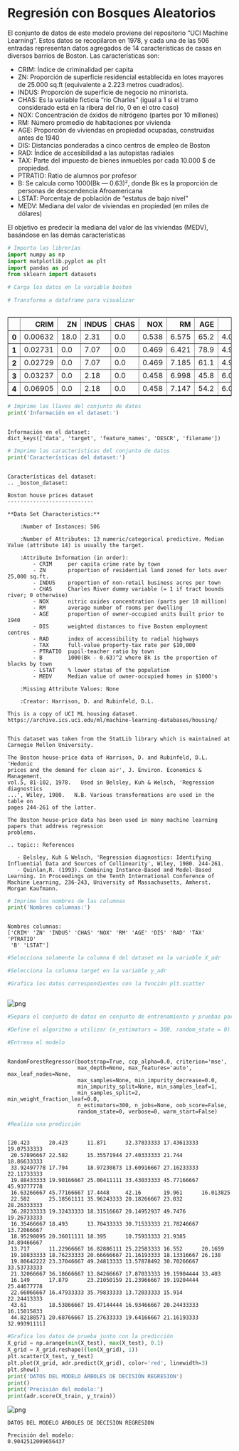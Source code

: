 # Regresión con Bosques Aleatorios

El conjunto de datos de este modelo proviene del repositorio “UCI Machine Learning”. 
Estos datos se recopilaron en 1978, y cada una de las 506 entradas representan datos agregados de 14 características de casas en diversos barrios de Boston.
Las características son:
- CRIM: Índice de criminalidad per capita
- ZN: Proporción de superficie residencial establecida en lotes mayores de 25.000 sq.ft (equivalente a 2.223 metros cuadrados).
- INDUS: Proporción de superficie de negocio no minorista.
- CHAS: Es la variable ficticia “río Charles” (igual a 1 si el tramo considerado está en la ribera del río, 0 en el otro caso)
- NOX: Concentración de óxidos de nitrógeno (partes por 10 millones)
- RM: Número promedio de habitaciones por vivienda
- AGE: Proporción de viviendas en propiedad ocupadas, construidas antes de 1940
- DIS: Distancias ponderadas a cinco centros de empleo de Boston
- RAD: Índice de accesibilidad a las autopistas radiales
- TAX: Parte del impuesto de bienes inmuebles por cada 10.000 $ de propiedad.
- PTRATIO: Ratio de alumnos por profesor
- B: Se calcula como 1000(Bk — 0.63)², donde Bk es la proporción de personas de descendencia Afroamericana
- LSTAT: Porcentaje de población de “estatus de bajo nivel”
- MEDV: Mediana del valor de viviendas en propiedad (en miles de dólares)

El objetivo es predecir la mediana del valor de las viviendas (MEDV), basándose en las demás características


```python
# Importa las librerías
import numpy as np
import matplotlib.pyplot as plt
import pandas as pd
from sklearn import datasets
```


```python
# Carga los datos en la variable boston

```


```python
# Transforma a dataframe para visualizar

```


```python

```




<div>
<style scoped>
    .dataframe tbody tr th:only-of-type {
        vertical-align: middle;
    }

    .dataframe tbody tr th {
        vertical-align: top;
    }

    .dataframe thead th {
        text-align: right;
    }
</style>
<table border="1" class="dataframe">
  <thead>
    <tr style="text-align: right;">
      <th></th>
      <th>CRIM</th>
      <th>ZN</th>
      <th>INDUS</th>
      <th>CHAS</th>
      <th>NOX</th>
      <th>RM</th>
      <th>AGE</th>
      <th>DIS</th>
      <th>RAD</th>
      <th>TAX</th>
      <th>PTRATIO</th>
      <th>B</th>
      <th>LSTAT</th>
      <th>TARGET</th>
    </tr>
  </thead>
  <tbody>
    <tr>
      <th>0</th>
      <td>0.00632</td>
      <td>18.0</td>
      <td>2.31</td>
      <td>0.0</td>
      <td>0.538</td>
      <td>6.575</td>
      <td>65.2</td>
      <td>4.0900</td>
      <td>1.0</td>
      <td>296.0</td>
      <td>15.3</td>
      <td>396.90</td>
      <td>4.98</td>
      <td>24.0</td>
    </tr>
    <tr>
      <th>1</th>
      <td>0.02731</td>
      <td>0.0</td>
      <td>7.07</td>
      <td>0.0</td>
      <td>0.469</td>
      <td>6.421</td>
      <td>78.9</td>
      <td>4.9671</td>
      <td>2.0</td>
      <td>242.0</td>
      <td>17.8</td>
      <td>396.90</td>
      <td>9.14</td>
      <td>21.6</td>
    </tr>
    <tr>
      <th>2</th>
      <td>0.02729</td>
      <td>0.0</td>
      <td>7.07</td>
      <td>0.0</td>
      <td>0.469</td>
      <td>7.185</td>
      <td>61.1</td>
      <td>4.9671</td>
      <td>2.0</td>
      <td>242.0</td>
      <td>17.8</td>
      <td>392.83</td>
      <td>4.03</td>
      <td>34.7</td>
    </tr>
    <tr>
      <th>3</th>
      <td>0.03237</td>
      <td>0.0</td>
      <td>2.18</td>
      <td>0.0</td>
      <td>0.458</td>
      <td>6.998</td>
      <td>45.8</td>
      <td>6.0622</td>
      <td>3.0</td>
      <td>222.0</td>
      <td>18.7</td>
      <td>394.63</td>
      <td>2.94</td>
      <td>33.4</td>
    </tr>
    <tr>
      <th>4</th>
      <td>0.06905</td>
      <td>0.0</td>
      <td>2.18</td>
      <td>0.0</td>
      <td>0.458</td>
      <td>7.147</td>
      <td>54.2</td>
      <td>6.0622</td>
      <td>3.0</td>
      <td>222.0</td>
      <td>18.7</td>
      <td>396.90</td>
      <td>5.33</td>
      <td>36.2</td>
    </tr>
  </tbody>
</table>
</div>




```python
# Imprime las llaves del conjunto de datos
print('Información en el dataset:')

```


```python

```

    Información en el dataset:
    dict_keys(['data', 'target', 'feature_names', 'DESCR', 'filename'])
    
    


```python
# Imprime las características del conjunto de datos
print('Características del dataset:')

```


```python

```

    Características del dataset:
    .. _boston_dataset:
    
    Boston house prices dataset
    ---------------------------
    
    **Data Set Characteristics:**  
    
        :Number of Instances: 506 
    
        :Number of Attributes: 13 numeric/categorical predictive. Median Value (attribute 14) is usually the target.
    
        :Attribute Information (in order):
            - CRIM     per capita crime rate by town
            - ZN       proportion of residential land zoned for lots over 25,000 sq.ft.
            - INDUS    proportion of non-retail business acres per town
            - CHAS     Charles River dummy variable (= 1 if tract bounds river; 0 otherwise)
            - NOX      nitric oxides concentration (parts per 10 million)
            - RM       average number of rooms per dwelling
            - AGE      proportion of owner-occupied units built prior to 1940
            - DIS      weighted distances to five Boston employment centres
            - RAD      index of accessibility to radial highways
            - TAX      full-value property-tax rate per $10,000
            - PTRATIO  pupil-teacher ratio by town
            - B        1000(Bk - 0.63)^2 where Bk is the proportion of blacks by town
            - LSTAT    % lower status of the population
            - MEDV     Median value of owner-occupied homes in $1000's
    
        :Missing Attribute Values: None
    
        :Creator: Harrison, D. and Rubinfeld, D.L.
    
    This is a copy of UCI ML housing dataset.
    https://archive.ics.uci.edu/ml/machine-learning-databases/housing/
    
    
    This dataset was taken from the StatLib library which is maintained at Carnegie Mellon University.
    
    The Boston house-price data of Harrison, D. and Rubinfeld, D.L. 'Hedonic
    prices and the demand for clean air', J. Environ. Economics & Management,
    vol.5, 81-102, 1978.   Used in Belsley, Kuh & Welsch, 'Regression diagnostics
    ...', Wiley, 1980.   N.B. Various transformations are used in the table on
    pages 244-261 of the latter.
    
    The Boston house-price data has been used in many machine learning papers that address regression
    problems.   
         
    .. topic:: References
    
       - Belsley, Kuh & Welsch, 'Regression diagnostics: Identifying Influential Data and Sources of Collinearity', Wiley, 1980. 244-261.
       - Quinlan,R. (1993). Combining Instance-Based and Model-Based Learning. In Proceedings on the Tenth International Conference of Machine Learning, 236-243, University of Massachusetts, Amherst. Morgan Kaufmann.
    
    


```python
# Imprime los nombres de las columnas
print('Nombres columnas:')

```


```python

```

    Nombres columnas:
    ['CRIM' 'ZN' 'INDUS' 'CHAS' 'NOX' 'RM' 'AGE' 'DIS' 'RAD' 'TAX' 'PTRATIO'
     'B' 'LSTAT']
    


```python
#Selecciona solamente la columna 6 del dataset en la variable X_adr

```


```python
#Selecciona la columna target en la variable y_adr

```


```python
#Grafica los datos correspondientes con la función plt.scatter

```


```python

```


![png](02-Random_forest_regression_files/02-Random_forest_regression_15_0.png)



```python
#Separa el conjunto de datos en conjunto de entrenamiento y pruebas para probar los algoritmos

```


```python
#Define el algoritmo a utilizar (n_estimators = 300, random_state = 0)

```


```python
#Entrena el modelo

```


```python

```




    RandomForestRegressor(bootstrap=True, ccp_alpha=0.0, criterion='mse',
                          max_depth=None, max_features='auto', max_leaf_nodes=None,
                          max_samples=None, min_impurity_decrease=0.0,
                          min_impurity_split=None, min_samples_leaf=1,
                          min_samples_split=2, min_weight_fraction_leaf=0.0,
                          n_estimators=300, n_jobs=None, oob_score=False,
                          random_state=0, verbose=0, warm_start=False)




```python
#Realiza una predicción

```


```python

```

    [20.423      20.423      11.871      32.37833333 17.43613333 19.07533333
     20.57896667 22.582      15.35571944 27.40333333 21.744      18.86633333
     33.92497778 17.794      18.97230873 13.60916667 27.16233333 22.11733333
     19.88433333 19.90166667 25.00411111 33.43033333 45.77166667 45.93777778
     16.63266667 45.77166667 17.4448     42.16       19.961      16.013825
     22.582      25.18561111 35.96243333 20.18266667 23.032      28.26333333
     36.28233333 19.32433333 18.31516667 20.14952937 49.7476     19.26733333
     16.35466667 18.493      13.70433333 30.71533333 21.78246667 13.72066667
     18.95298095 20.36011111 18.395      10.75933333 21.9385     34.89466667
     13.717      11.22966667 16.82886111 25.22583333 16.552      20.1659
     19.10833333 18.76233333 20.66666667 21.16193333 18.13316667 26.138
     19.80642222 23.37046667 49.24813333 13.57878492 30.70266667 33.53733333
     21.32066667 36.18666667 13.84266667 17.87033333 19.15904444 33.403
     16.149      17.879      23.21050159 21.23966667 19.19204444 25.44677778
     22.66066667 16.47933333 35.79833333 13.72033333 15.914      22.24413333
     43.61       18.53866667 19.47144444 16.93466667 20.24433333 16.15015833
     44.82188571 20.68766667 15.27633333 19.64166667 21.16193333 32.99391111]
    


```python
#Grafica los datos de prueba junto con la predicción
X_grid = np.arange(min(X_test), max(X_test), 0.1)
X_grid = X_grid.reshape((len(X_grid), 1))
plt.scatter(X_test, y_test)
plt.plot(X_grid, adr.predict(X_grid), color='red', linewidth=3)
plt.show()
print('DATOS DEL MODELO ÁRBOLES DE DECISIÓN REGRESION')
print()
print('Precisión del modelo:')
print(adr.score(X_train, y_train))
```


![png](02-Random_forest_regression_files/02-Random_forest_regression_22_0.png)


    DATOS DEL MODELO ÁRBOLES DE DECISIÓN REGRESION
    
    Precisión del modelo:
    0.9042512009656437
    
